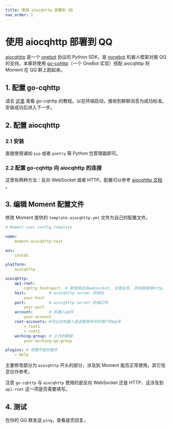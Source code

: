 ```yaml
---
title: 使用 aiocqhttp 部署到 QQ
nav_order: 1
---
```


# 使用 aiocqhttp 部署到 QQ
[aiocqhttp](https://github.com/nonebot/aiocqhttp) 是一个 [onebot](https://github.com/botuniverse/onebot) 协议的 Python SDK，是 [nonebot](https://github.com/nonebot/nonebot) 机器人框架对接 QQ 的支持。本章将使用 [go-cqhttp](https://github.com/Mrs4s/go-cqhttp)（一个 OneBot 实现）搭配 aiocqhttp 将 Moment 在 QQ 群上跑起来。

## 1. 配置 go-cqhttp

请去 [这里](https://docs.go-cqhttp.org/) 查看 go-cqhttp 的教程。以在终端启动，接收到群聊消息为成功标准。安装成功后进入下一步。

## 2. 配置 aiocqhttp

### 2.1 安装

直接使用诸如 `pip` 或者 `poetry` 等 Python 包管理器即可。

### 2.2 配置 go-cqhttp 向 aiocqhttp 的连接

这里有两种方法：反向 WebSocket 或者 HTTP。配置可以参考 [aiocqhttp 文档](https://aiocqhttp.nonebot.dev/#/getting-started) 。

## 3. 编辑 Moment 配置文件

修改 Moment 提供的 `template-aiocqhttp.yml` 文件为自己的配置文件。

```yaml
# Moment user config template

name:
    moment-aiocqhttp-test

env:
    CentOS

platform:
    aiocqhttp

aiocqhttp:
    api-root:
        cqhttp host+port  # 若使用反向websocket, 无需此项. 否则若使用http, 填写cqhttp的host+post
    host:          # aiocqhttp server 的地址
        your-host
    port:          # aiocqhttp server 的端口号
        your-port
    account:       # 机器人qq号
        your-account
    root-accounts: #可以对机器人发送更高命令的用户的qq号
        - root1
        - root2
    working-group: # 工作的群聊
        your-working-qq-group

plugins: # 想要开启的插件
    - Help
```

主要修改部分为 `aiocqhttp` 开头的部分，涉及到 Moment 能否正常使用。其它信息仅作参考。

注意 `go-cqhttp` 与 `aiocqhttp` 使用的是反向 WebSocket 还是 HTTP，这涉及到 `api-root`  这一项是否需要填写。



## 4. 测试

在你的 QQ 群发送 `ping`，查看是否回复。